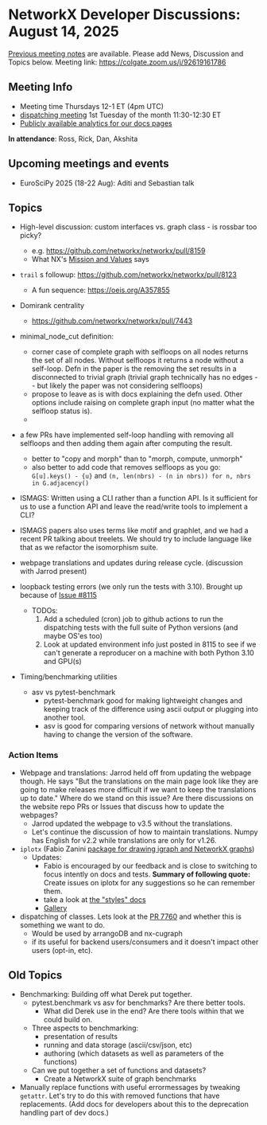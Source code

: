 # NetworkX Developer Discussions: August 14, 2025

[Previous meeting notes](https://github.com/networkx/archive/tree/main/meetings) are available. 
Please add News, Discussion and Topics below.
Meeting link: https://colgate.zoom.us/j/92619161786

## Meeting Info
- Meeting time Thursdays 12-1 ET (4pm UTC) 
- [dispatching meeting](https://hackmd.io/rqs_pWMxSLmICXCpI3w-Ug) 1st Tuesday of the month 11:30-12:30 ET 
- [Publicly available analytics for our docs pages](https://views.scientific-python.org/networkx.org)

**In attendance**: Ross, Rick, Dan, Akshita 

## Upcoming meetings and events
- EuroSciPy 2025 (18-22 Aug): Aditi and Sebastian talk

## Topics

- High-level discussion: custom interfaces vs. graph class - is rossbar too picky?
  * e.g. https://github.com/networkx/networkx/pull/8159
  * What NX's [Mission and Values](https://networkx.org/documentation/latest/developer/values.html#our-values) says

- `trail` s followup: https://github.com/networkx/networkx/pull/8123
  * A fun sequence: https://oeis.org/A357855

- Domirank centrality
  * https://github.com/networkx/networkx/pull/7443

- minimal_node_cut definition:
    - corner case of complete graph with selfloops on all nodes returns the set of all nodes. Without selfloops it returns a node without a self-loop. Defn in the paper is the removing the set results in a disconnected to trivial graph (trivial graph technically has no edges -- but likely the paper was not considering selfloops)
    - propose to leave as is with docs explaining the defn used. Other options include raising on complete graph input (no matter what the selfloop status is).
    - 
- a few PRs have implemented self-loop handling with removing all selfloops and then adding them again after computing the result. 
    - better to "copy and morph" than to "morph, compute, unmorph"
    - also better to add code that removes selfloops as you go: `G[u].keys() - {u}` and `(n, len(nbrs) - (n in nbrs)) for n, nbrs in G.adjacency()`

- ISMAGS: Written using a CLI rather than a function API. Is it sufficient for us to use a function API and leave the read/write tools to implement a CLI?
- ISMAGS papers also uses terms like motif and graphlet, and we had a recent PR talking about treelets. We should try to include language like that as we refactor the isomorphism suite.



- webpage translations and updates during release cycle. (discussion with Jarrod present)

- loopback testing errors (we only run the tests with 3.10). Brought up because of [Issue #8115](https://github.com/networkx/networkx/issues/8115)
  * TODOs:
    1. Add a scheduled (cron) job to github actions to run the dispatching tests with the full suite of Python versions (and maybe OS'es too)
    2. Look at updated environment info just posted in 8115 to see if we can't generate a reproducer on a machine with both Python 3.10 and GPU(s)

- Timing/benchmarking utilities
    - asv vs pytest-benchmark
        - pytest-benchmark good for making lightweight changes and keeping track of the difference using ascii output or plugging into another tool.
        - asv is good for comparing versions of network without manually having to change the version of the software.

### Action Items
- Webpage and translations: Jarrod held off from updating the webpage though. He says "But the translations on the main page look like they are going to make releases more difficult if we want to keep the translations up to date." Where do we stand on this issue? Are there discussions on the website repo PRs or Issues that discuss how to update the webpages?
    - Jarrod updated the webpage to v3.5 without the translations.
    - Let's continue the discussion of how to maintain translations. Numpy has English for v2.2 while translations are only for v1.26.
- `iplotx` (Fabio Zanini [package for drawing igraph and NetworkX graphs](https://github.com/fabilab/iplotx)) 
    - Updates:
        - Fabio is encouraged by our feedback and is close to switching to focus intently on docs and tests. **Summary of following quote:** Create issues on iplotx for any suggestions so he can remember them.
        - take a look at [the "styles" docs](https://iplotx.readthedocs.io/en/latest/style.html)
        - [Gallery](https://iplotx.readthedocs.io/en/latest/gallery/index.html) 
- dispatching of classes. Lets look at the [PR 7760](https://github.com/networkx/networkx/pull/7760) and whether this is something we want to do.
    - Would be used by arrangoDB and nx-cugraph
    - if its useful for backend users/consumers and it doesn't impact other users (opt-in, etc). 


## Old Topics
- Benchmarking: Building off what Derek put together.
    - pytest.benchmark vs asv for benchmarks? Are there better tools. 
        - What did Derek use in the end? Are there tools within that we could build on.
    - Three aspects to benchmarking:
        - presentation of results
        - running and data storage (ascii/csv/json, etc)
        - authoring (which datasets as well as parameters of the functions)
    - Can we put together a set of functions and datasets?
        - Create a NetworkX suite of graph benchmarks
- Manually replace functions with useful errormessages by tweaking `getattr`. Let's try to do this with removed functions that have replacements. (Add docs for developers about this to the deprecation handling part of dev docs.)
